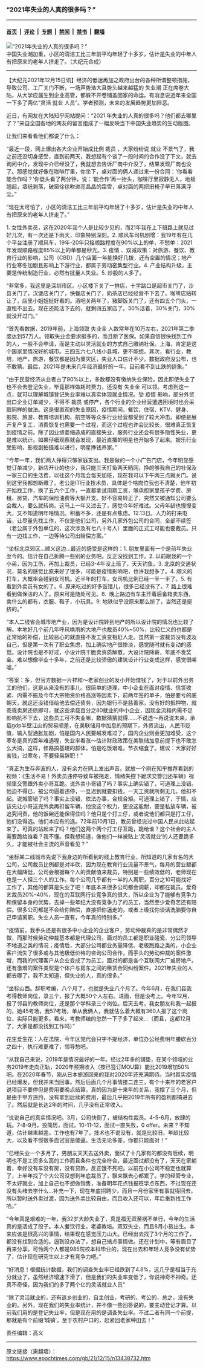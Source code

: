 ### “2021年失业的人真的很多吗？”

---

#### [首页](../../../..?n13438732) &nbsp;|&nbsp; [评论](../../../../../epoch-comment?n13438732) &nbsp;|&nbsp; [专题](../../../../../epoch-special?n13438732) &nbsp;|&nbsp; [禁闻](../../../../../epoch-news?n13438732) &nbsp;|&nbsp; [禁书](../../../../../books?n13438732) &nbsp;|&nbsp; [翻墙](https://github.com/gfw-breaker/nogfw/blob/master/README.md?n13438732)


<div><img alt="“2021年失业的人真的很多吗？”" class="attachment-djy_600_400 size-djy_600_400 wp-post-image" src="https://i.epochtimes.com/assets/uploads/2020/10/download-30-600x400.jpg"/>
<div class="caption">
 中国失业潮加重，小区的清洁工比三年前平均年轻了十多岁，估计是失业的中年人有把原来的老年人挤走了。（大纪元合成）
</div></div><hr/><div class="post_content" id="artbody" itemprop="articleBody">
 <!-- article content begin -->
 <p>
  【大纪元2021年12月15日讯】经济的低迷再加之政府出台的各种所谓整顿措施，导致公司、工厂关门不断，一场声势浩大且势头越来越猛的
  <ok href="https://www.epochtimes.com/gb/tag/%E5%A4%B1%E4%B8%9A%E6%BD%AE.html">
   失业潮
  </ok>
  正在席卷大陆，从大学应届生到企业高管，都躲不开卷铺盖回家的命运。有消息说近年来全国一下多了两亿“灵活
  <ok href="https://www.epochtimes.com/gb/tag/%E5%B0%B1%E4%B8%9A.html">
   就业
  </ok>
  人员”。学者预测，未来的发展趋势更加险恶。
 </p>
 <p>
  近日，有网友在大陆知乎网站提问：“2021 年失业的人真的很多吗？他们都去哪里了？”来自全国各地的网友的留言组成了一幅反映当下中国失业趋势的生动版图。
 </p>
 <p>
  让我们来看看他们都说了什么：
 </p>
 <p>
  “最近一段，网上爆出各大企业开始成比例
  <ok href="https://www.epochtimes.com/gb/tag/%E8%A3%81%E5%91%98.html">
   裁员
  </ok>
  ，大家纷纷说
  <ok href="https://www.epochtimes.com/gb/tag/%E5%B0%B1%E4%B8%9A.html">
   就业
  </ok>
  不景气了，我之前还没切身感受，直到前两天，我想起有个谈了一段时间的合作没了下文，就去询问中介，发现中介已经没了，我就想去告诉厂商中介没了，结果发现厂商也没了。那感觉就好像在咖啡厅里，你坐下，桌对面的俩人递过来一份合同：‘你看看能合作吗？’你低头看了两分钟，说：‘能合作’再一抬头，咖啡厅里寂静无人，地板翘起，墙纸剥落，破窗徐徐吹进亮晶晶的霜雪，桌对面的两把旧椅子早已落满浮尘。”
 </p>
 <p>
  “现在太可怕了，小区的清洁工比三年前平均年轻了十多岁，估计是失业的中年人有把原来的老年人挤走了。”
 </p>
 <p>
  1. 女性外卖员，这在2020年我个人是比较少见的，而21年我在上下班路上就见过好几次，有一次还是下雨天，印象特别深刻。2. 顺风车司机剧增：我19年有在几个平台注册了顺风车，19年-20年只接顺路程度在90%以上的单，不愁单；2021年发现顺路程度85%以上的单都是秒光。3.
  <ok href="https://www.epochtimes.com/gb/tag/%E7%96%AB%E6%83%85.html">
   疫情
  </ok>
  、双减政策：对旅游、餐饮、教育行业的影响，公司（CBD）几个店面一年能换好几拨，还有空置的情况；地产行业寒冬加剧且影响上下游行业，都属于劳动密集型行业。4. 产业结构升级，主要是传统制造行业，必然有批量人失业。5. 炒股的人多了。
 </p>
 <p>
  “非常多，我这里是深圳市区。小区楼下关了一排店，十字路口是超市关门了，沙县关门了，汉堡店关门了，快餐店关门了，奶茶店已经经营不下去了。咖啡店贴转让了，店里小姐姐挺好看的。酒吧关两年了，猪脚饭关门了，还有四五个门头，一直租不出去。现在还能活下去的，就剩四五家店了。30%活着，30%关门，30%就没开过门。”
 </p>
 <p>
  “首先看数据，2019年前，上海领取
  <ok href="https://www.epochtimes.com/gb/tag/%E5%A4%B1%E4%B8%9A%E9%87%91.html">
   失业金
  </ok>
  人数常年在10万左右，2021年第二季度达到57万人。领取失业金要求挺多的，而且断了医保。如果自信很快找到工作的人，一般不会申请，而是主动以灵活就业的方式自己缴纳社保。上海，肯定是这个国家里情况好的城市。三四五六七八线小县城，更不能想。其次，看行业，教培，地产，旅游，餐饮都是因为重灾区，失业人口估计不少。数据政府没公布，也不敢猜。最后，2021年是未来几年经济最好的一年。目前看不到止跌的迹象。”
 </p>
 <p>
  “由于民营经济从业者占了90%以上，多数都没有缴纳失业保险，因此即使失业了也不会去登记失业，毕竟那样做耗时费力，还没有
  <ok href="https://www.epochtimes.com/gb/tag/%E5%A4%B1%E4%B8%9A%E9%87%91.html">
   失业金
  </ok>
  可以领。考虑到这一点，就可以理解城镇登记失业率难以真实体现就业情况。受
  <ok href="https://www.epochtimes.com/gb/tag/%E7%96%AB%E6%83%85.html">
   疫情
  </ok>
  影响，部分外贸出口企业订单减少，不得不
  <ok href="https://www.epochtimes.com/gb/tag/%E8%A3%81%E5%91%98.html">
   裁员
  </ok>
  或停产，各个行业的企业经营遭遇困境时也会采取同样的做法。这是很直观的失业原因，疫情期间，餐饮、住宿、KTV、健身、影院、旅游、教育培训机构、航空等等众多行业经营都受到了较大冲击。即便是展开复产复工，消费恢复也需要一个过程，而这个过程也许会比较长，很难真正恢复到疫情之前。除了因业绩萎缩造成的直接失业，服务行业还会有很多隐性失业，更是难以统计。如果仔细观察就会发现，最近直播的明星也开始多了起来。娱乐行业受影响，影视剧拍摄难以进行，明星挣钱养家。”
 </p>
 <p>
  “今年一年，我们两人挣得只够家庭支出。我是做的一个小广告门店，今年明显感觉订单减少，新店开业的也少，我只能三天打鱼两天晒网，挣的够我自己的社保及一家三口的生活费，以往这个月我会每天加班，现在我可以下午两三点就关门。说到这里我都想断缴了。老公是IT行业技术员，具体是个啥岗位我也不清楚，他年初开始找工作，换了五六个工作，一直都拿试用期工资，够承担家里孩子学费、房租、房贷、汽车的保险油费等大额开支。好不容易转正了，突然又被通知公司要么会裁人，要么就转岗。这马上一年又过去了，感觉今年好难过。父母年龄也慢慢变大，又不知道明年啥情况。积蓄不多，还是有点焦虑。12.13日。人力的打来电话，让尽量先找工作，不仅是他们公司，另外几家外包公司的合同，全部不续签（老公属于外包单位的，这次涉及有七八十号人）里面的正式工可能也要裁员。只有一边找工作，一边等待公司出赔偿方案。”
 </p>
 <p>
  “坐标北京郊区…顺义这边…最近的感受是这样的：1. 朋友里面有一个是前年失业至今的。估计在自己折腾一些别的业务吧。反正没找到工作。2. 以前跟我的一个小弟，因为工伤，再加上裁员，已经3-4年没上班了，天天钓鱼。3. 北京的交通状况，莫名的感觉比原来好了很多，可能是疫情影响吧，也许我想多了。4. 顺义的打车，大概率会碰到女司机。近半年的打车，女司机比例已经一半一半了。5. 有看到外卖员有女的了。6. 原来吃过的好多饭馆儿，很多已经没有了。7. 路上很难看到做保洁的人了。原来可是随处可见。8.  晚上路边有车主开着后备箱卖东西，卖什么的都有，衣服、鞋子，小玩具。9. 地铁似乎没原来那么挤了，当然还是挺挤的。”
 </p>
 <p>
  “本人二线省会城市地产业，因为是设计院转到地产的所以设计院的情况也比较了解。本地好几个前几年呼风唤雨的大地产也裁员40%~50%，比较仁义的也都是正常给的补偿，比较恶心的就直接不发工资变相赶人走。虽然第一波裁员没有波及自己，但是第一次有了职业焦虑，加上确实地产很惨淡，感觉随时就有变动的感觉。设计院也是不好过，小设计院干脆卖资质解散，大设计院降薪，年底不发奖金。难以想像毕业十多年，之前还是比较骄傲的建筑设计行业变成这样，感觉很唏嘘。”
 </p>
 <p>
  “答案：多，但官方数据一片祥和～老家创业的发小开始借钱了，对于以前外出务工的他们，这是从来没有的事儿。很简单的道理，中小企业在面对疫情、信贷收紧、内需不振及今年大宗物资价格高涨等因素下，前两年签的单子，怕是要亏的底朝天，就这还没钱借给他去偿还债务，因为银行不是慈善家，没有好的抵押物，就乖乖卖房还债即可，就这些承载百分之80就业的中小企业，因现金流和内需不足影响抗不下去，这些员工可不失业嘛，数据猜猜就得……不说透～再说说未来，承载gdp半壁江山的贸易顺差，在美联储月中加息的预期下，外资流出，人民币贬值，输入型通胀加剧，怕是国内人民要越发难过了，国内企业则会更加难受，这个寒冬是真的百年难遇喔，失业率看涨～估计财政政策在美联储加息前提下也不敢怎么大搞，这样，修路搞基建的群体，怕是吃饭艰难，节衣缩食了。建议：大家好好省钱，过寒冬，不要轻易辞职！”
 </p>
 <p>
  “真正为生存奔波的人，没有余力在网上发出声音。就放一个刚在知乎推荐看到的视频：《生活不易！外卖员违停导致车被拖走，情绪失控下跪求交警归还车辆》视频里交警跟外卖小哥互跪。说外卖小哥错了吗？事实上确实错了，可道理上没错。他迫不得已，被公司逼着违停，一旦迟到就要扣钱，一天工资就所剩无几，他扣不起。说城管错了吗？事实上没错，依法办事，合规合矩。可道理上错了，于情，应该先让小哥送完外卖再扣留车辆，他没这个权力，更没这能耐，要是私放车辆，被追究问责，他的饭碗还能保得住吗？他只是个打工仔，或者说他们都只是打工仔，他们没得选。他们本应有的选。72年前10月1日，教员曾经说过中国人民从此站起来了。可真的站起来了吗？他们这两个两个打工仔互跪，跪给谁？这个社会的主人需要跪给谁看？我不懂。但我想知道，像他们一样被贴上‘灵活就业’的人还要跪多久，才能被社会主流的声音看见？”
 </p>
 <p>
  “坐标某二线城市先说下我身边的所看到的线上教育行业，所知道的几家有名的大公司，公司裁员比例都是对半砍，因为现在教育行业流量不景气，每月的营业额都在大幅降低，公司会根据每个人的贡献值来裁员，特别是一些绩效低的，老师现在也是一人担三个人的工作。每个公司几乎都有一半的人离职，百分之10可能找好工作了，其他的都算是失业了吧！年底本来很多公司都会调薪，却都在裁员。爱奇艺裁员20%–40%，现在的互联网行业竞争真的很大，所以企业为了能够有竞争力和保留本身的优势，去掉一些年纪大没有竞争力了的员工，当然至少爱奇艺还有赔偿。很多公司都是不会给你赔偿，直接把你逼走的，或者上级找你谈话洗脑要你自己申请离职。失业人员一直有，今年真的特别多。”
 </p>
 <p>
  “疫情前，我手头还是有很多中小企业的企业客户，劳动仲裁真的是非常偶然才做，而那时候劳动仲裁基本都是代理公司，面对的员工都是职业碰瓷、分公司领导不地道之类的情况；疫情后，大部分公司都业务量降低、老板跑路之类的，小企业客户流失了很多或与其他极低价格的咨询公司合作，而手头的劳动仲裁的案件激增，而我的代理客户从企业变成了为员工，面对的都是各个互联网大厂或房地产。还有激增的案件类型是个体户与房东之间的租赁合同纠纷案件。2021年失业的人都去哪了，我不太知道，但失业的人，真的很多。”
 </p>
 <p>
  “坐标山西。辞职考编，八个月了，也就是失业八个月了。今年6月，在我们县我考得教师岗位，录三个，报了大概50个人左右。进面，但是没考上。今年12月，报了邻县的教师岗位，还是那个学科录三个岗位。后天去考，我女朋友和我一起报的，她45考场，我57考场，单从我俩人，我就估么着大概有360人报了这个岗位，实际只能更多。看来，考教师编的忽然一下子多了起来…（而且，这都12月了，大家是都没找到工作吗）”
 </p>
 <p>
  花生爱生花：人在法院，今年区党代会只字不提经济，单位办公经费明年腰砍百分之四十，执行难更难了，领导愁吧。
 </p>
 <p>
  “从我自己来说，2019年是情况最好的一年。经过2年多的铺垫，在某个领域的业务2019年走向正轨，2020年预期收入（按已签订MOU算）能比2019增加50%吧。在2020年春节，刚从日本旅游回来的我对2020年还充满期待。当时其实疫情已经爆发，但我并未当回事。然后后面几个月事情接二连三，有个十来年的老客户说项目不要停但是费用要晚点结算。真的因为是十来年的关系，我撑了三个月，但是由于甲方违约，没有拿到后续的费用，最后几乎把2019年所有的盈利都搞进去了。然后就是长达2年的时间，几乎没有正常收入。
 </p>
 <p>
  “说说自己的真实情况吧。3月，公司快倒了，被结构性裁员。4-5-6月，放肆的玩。7-8-9月，投简历，面试。10-11-12，面试一直失败，0 offer。未来？不知道，估计越来越差。工作也有7年了，技术也不说没有，就是比较旧，年龄比较大，以及看不惯很多面试官是傻逼。生活无论多差，你都只能面对！”
 </p>
 <p>
  “已经失业一个多月了，男朋友天天去送外卖，面试了十几家有的都没有后续，明明也不是工资多么高的工作而且条件也完全符合，最近面试都没有了，天天在家躺着，幸好没有车没有房，没有贷款，反正饿不死吧。以前在小公司不稳定也就算了，上半年找了个大公司没想到年底裁员了，飘来飘去心都累了。学的经管专业，不太好就业，加上自己也不想做销售，准备明年花点钱报班学点东西，不过现在还没有头绪去学什么…补充一下，现在年底招聘少，而且一月份家里有事就得回去，所以暂时送外卖过渡，因为送外卖比较自由，而且收入还可以，年后重新找工作哈。”
 </p>
 <p>
  “今年真是艰难的一年，我32岁大龄失业了，真是福无双至祸不单行，今年的生活真的是活成了段子。本人餐饮行业，老婆教培。双双失业，而且8月小孩出生。本来应该是很高兴的事情，结果现在感觉压力山大。已经出去找了3个月的工作了，都没有找到合适的。逼到没办法了，想自己搞点事情做。还在计划中，等有眉目了再来分享。可怜两个人都是985院校本科毕业的，现在出去和年轻人竞争没有优势了，估计现在研究生以上才有竞争力吧。”
 </p>
 <p>
  “好消息！根据统计数据，我们的调查失业率已经跌到了4.8%，这几乎是相当于充分就业了，虽然经济增速下滑了，但是我们的失业率变低了，你说神奇不神奇。还真不奇怪，因为我们的多了两个亿的灵活就业人员”
 </p>
 <p>
  “除了灵活就业的，还有返乡创业的，自主创业，考研的、考公的，总之，没有失业的。另外，现在我们的失业率统计，并不像一些回答说的，要主动登记才算。以前我们用的是登记失业率，但是现在用的是调查失业率。不过二者有同一个前提，那就是有个前缀‘城镇’，至于农村户口的，赶紧回老家种田去！”
 </p>
 <p>
  责任编辑：高义
 </p>
 <!-- article content end -->
 <div id="below_article_ad">
 </div>
</div>


---

原文链接（需翻墙）：https://www.epochtimes.com/gb/21/12/15/n13438732.htm